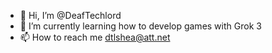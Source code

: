 - 👋 Hi, I’m @DeafTechlord
- 👀  I’m currently learning how to develop games with Grok 3
- 📫 How to reach me dtlshea@att.net

<!---
DeafTechlord/DeafTechlord is a ✨ special ✨ repository because its `README.md` (this file) appears on your GitHub profile.
You can click the Preview link to take a look at your changes.
--->
